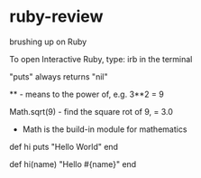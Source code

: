 # ruby-review
brushing up on Ruby


To open Interactive Ruby, type: irb in the terminal

"puts" always returns "nil"

**  - means to the power of, e.g. 3**2 = 9

Math.sqrt(9) - find the square rot of 9, = 3.0
  - Math is the build-in module for mathematics

def hi
  puts "Hello World"
end

def hi(name)
 "Hello #{name}"
end